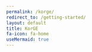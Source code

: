 ```yaml
---
permalink: /korge/
redirect_to: /getting-started/
layout: default
title: KorGE
fa-icon: fa-home
useMermaid: true
---
```

